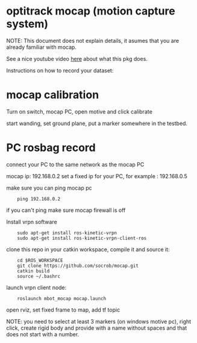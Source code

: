 optitrack mocap (motion capture system)
===

NOTE: This document does not explain details, it asumes that you are already familiar with mocap.

See a nice youtube video [here](https://www.youtube.com/watch?v=oOFkEIydl_4) about what this pkg does.

Instructions on how to record your dataset:

mocap calibration
===

Turn on switch, mocap PC, open motive and click calibrate

start wanding, set ground plane, put a marker somewhere in the testbed.


PC rosbag record
===

connect your PC to the same network as the mocap PC

mocap ip: 192.168.0.2
set a fixed ip for your PC, for example : 192.168.0.5

make sure you can ping mocap pc

        ping 192.168.0.2

if you can't ping make sure mocap firewall is off

Install vrpn software

        sudo apt-get install ros-kinetic-vrpn
        sudo apt-get install ros-kinetic-vrpn-client-ros

clone this repo in your catkin workspace, compile it and source it:

        cd $ROS_WORKSPACE
        git clone https://github.com/socrob/mocap.git
        catkin build
        source ~/.bashrc
        
launch vrpn client node:

        roslaunch mbot_mocap mocap.launch

open rviz, set fixed frame to map, add tf topic

NOTE: you need to select at least 3 markers (on windows motive pc), right click, create rigid body and provide with a name without spaces and that does not start with a number.
